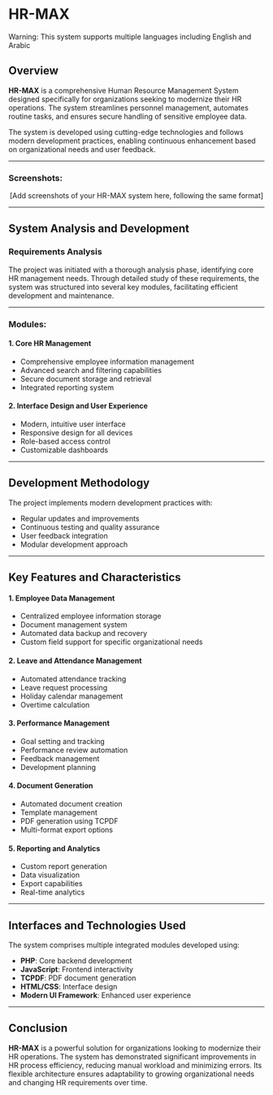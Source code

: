 # HR-MAX

Warning: This system supports multiple languages including English and Arabic

## Overview
**HR-MAX** is a comprehensive Human Resource Management System designed specifically for organizations seeking to modernize their HR operations. The system streamlines personnel management, automates routine tasks, and ensures secure handling of sensitive employee data.

The system is developed using cutting-edge technologies and follows modern development practices, enabling continuous enhancement based on organizational needs and user feedback.

---
### Screenshots:

<p align="center">
  [Add screenshots of your HR-MAX system here, following the same format]
</p>

---
## System Analysis and Development

### Requirements Analysis
The project was initiated with a thorough analysis phase, identifying core HR management needs. Through detailed study of these requirements, the system was structured into several key modules, facilitating efficient development and maintenance.

---

### Modules:

#### 1. Core HR Management
- Comprehensive employee information management
- Advanced search and filtering capabilities
- Secure document storage and retrieval
- Integrated reporting system

#### 2. Interface Design and User Experience
- Modern, intuitive user interface
- Responsive design for all devices
- Role-based access control
- Customizable dashboards

---

## Development Methodology

The project implements modern development practices with:
- Regular updates and improvements
- Continuous testing and quality assurance
- User feedback integration
- Modular development approach

---

## Key Features and Characteristics

#### 1. Employee Data Management
- Centralized employee information storage
- Document management system
- Automated data backup and recovery
- Custom field support for specific organizational needs

#### 2. Leave and Attendance Management
- Automated attendance tracking
- Leave request processing
- Holiday calendar management
- Overtime calculation

#### 3. Performance Management
- Goal setting and tracking
- Performance review automation
- Feedback management
- Development planning

#### 4. Document Generation
- Automated document creation
- Template management
- PDF generation using TCPDF
- Multi-format export options

#### 5. Reporting and Analytics
- Custom report generation
- Data visualization
- Export capabilities
- Real-time analytics

---

## Interfaces and Technologies Used

The system comprises multiple integrated modules developed using:

- **PHP**: Core backend development
- **JavaScript**: Frontend interactivity
- **TCPDF**: PDF document generation
- **HTML/CSS**: Interface design
- **Modern UI Framework**: Enhanced user experience

---

## Conclusion

**HR-MAX** is a powerful solution for organizations looking to modernize their HR operations. The system has demonstrated significant improvements in HR process efficiency, reducing manual workload and minimizing errors. Its flexible architecture ensures adaptability to growing organizational needs and changing HR requirements over time. 
